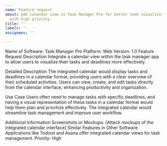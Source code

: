 ```yaml
---
name: Feature request
about: Add calendar view to Task Manager Pro for better task visualization and productivity,
  with high priority.
title: ''
labels: ''
assignees: ''

---
```


Name of Software: Task Manager Pro
 Platform: Web
 Version: 1.0
Feature Request Description
Integrate a calendar view within the task manager app to allow users to visualize their tasks and deadlines more effectively.

Detailed Description
The integrated calendar would display tasks and deadlines in a calendar format, providing users with a clear overview of their scheduled activities. Users can view, create, and edit tasks directly from the calendar interface, enhancing productivity and organization.

Use Case
Users often need to manage tasks with specific deadlines, and having a visual representation of these tasks in a calendar format would help them plan and prioritize effectively. The integrated calendar would streamline task management and improve user workflow.

Additional Information
 Screenshots or Mockups: [Attach mockups of the integrated calendar interface]
 Similar Features in Other Software: Applications like Todoist and Asana offer integrated calendar views for task management.
 Priority: High
